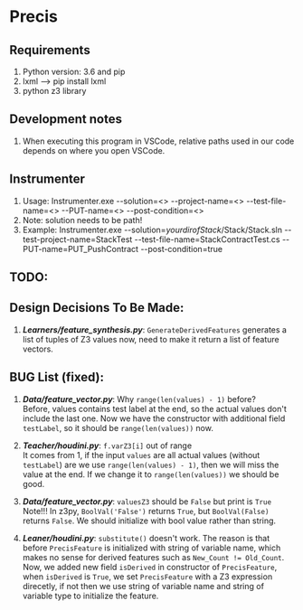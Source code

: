 # Precis

## Requirements
1. Python version: 3.6 and pip
2. lxml --> pip install lxml
3. python z3 library

## Development notes
1. When executing this program in VSCode, relative paths used in our code depends on where you open VSCode.

## Instrumenter
1. Usage: Instrumenter.exe --solution=<> --project-name=<> --test-file-name=<> --PUT-name=<> --post-condition=<>
2. Note: solution needs to be path!
3. Example: Instrumenter.exe --solution=$your dir of Stack$/Stack/Stack.sln --test-project-name=StackTest --test-file-name=StackContractTest.cs --PUT-name=PUT_PushContract  --post-condition=true

## TODO:

## Design Decisions To Be Made:
1. ***Learners/feature_synthesis.py***: ```GenerateDerivedFeatures``` generates a list of tuples of Z3 values now, need to make it return a list of feature vectors.

## BUG List (fixed):
1. ***Data/feature_vector.py***: Why ```range(len(values) - 1)``` before?  
Before, values contains test label at the end, so the actual values don't include the last one. Now we have the constructor with additional field ```testLabel```, so it should be ```range(len(values))``` now. 

2. ***Teacher/houdini.py***: ```f.varZ3[i]``` out of range  
It comes from 1, if the input ```values``` are all actual values (without ```testLabel```) are we use ```range(len(values) - 1)```, then we will miss the value at the end. If we change it to ```range(len(values))``` we should be good.

3. ***Data/feature_vector.py***: ```valuesZ3``` should be ```False``` but print is ```True```  
Note!!! In z3py, ```BoolVal('False')``` returns ```True```, but ```BoolVal(False)``` returns ```False```. We should initialize with bool value rather than string.

4. ***Leaner/houdini.py***: ```substitute()``` doesn't work. The reason is that before ```PrecisFeature``` is initialized with string of variable name, which makes no sense for derived features such as ```New_Count != Old_Count```. Now, we added new field ```isDerived``` in constructor of ```PrecisFeature```, when ```isDerived``` is ```True```, we set ```PrecisFeature``` with a Z3 expression direcetly, if not then we use string of variable name and string of variable type to initialize the feature.